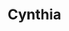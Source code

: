 ---
layout: piece
collection_: paintings
title: Cynthia
id: cynthia
media: Acrylic
dimensions: 16" x 16"
description: Painted with popsicle sticks on board.
price: $85
create_date: 2014
---